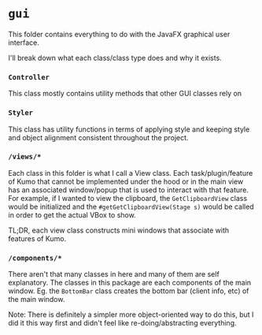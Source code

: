 # `gui`
This folder contains everything to do with the JavaFX graphical user interface.

I'll break down what each class/class type does and why it exists.

### `Controller`
This class mostly contains utility methods that other GUI classes rely on

### `Styler`
This class has utility functions in terms of applying style and keeping style and object alignment consistent throughout the project.

### `/views/*`
Each class in this folder is what I call a View class. Each task/plugin/feature of Kumo that cannot be implemented under the hood or in the
main view has an associated window/popup that is used to interact with that feature. For example, if I wanted to view the clipboard, the `GetClipboardView` class would be initialized and the `#getGetClipboardView(Stage s)` would be called in order to get the actual VBox to show. 

TL;DR, each view class constructs mini windows that associate with features of Kumo.

### `/components/*`
There aren't that many classes in here and many of them are self explanatory. The classes in this package are each
components of the main window. Eg. the `BottomBar` class creates the bottom bar (client info, etc) of the main window.

Note: There is definitely a simpler more object-oriented way to do this, but I did it this way first and didn't feel like re-doing/abstracting everything. 